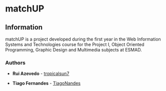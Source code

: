 # matchUP

## Information

matchUP is a project developed during the first year in the Web Information Systems and Technologies course for the Project I, Object Oriented Programming, Graphic Design and Multimedia subjects at ESMAD. 


### Authors

* **Rui Azevedo** - [tropicalsun7](https://github.com/tropicalsun7)

* **Tiago Fernandes** - [TiagoNandes](https://github.com/TiagoNandes)
